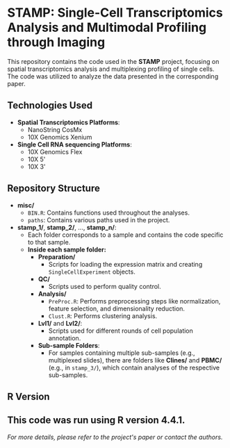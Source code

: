 # STAMP: Single-Cell Transcriptomics Analysis and Multimodal Profiling through Imaging

This repository contains the code used in the **STAMP** project, focusing on spatial transcriptomics analysis and multiplexing profiling of single cells. The code was utilized to analyze the data presented in the corresponding paper.

## Technologies Used
- **Spatial Transcriptomics Platforms**:
  - NanoString CosMx
  - 10X Genomics Xenium
- **Single Cell RNA sequencing Platforms**:
  - 10X Genomics Flex
  - 10X 5'
  - 10X 3'
 
## Repository Structure

- **misc/**
  - `BIN.R`: Contains functions used throughout the analyses.
  - `paths`: Contains various paths used in the project.
- **stamp_1/**, **stamp_2/**, ..., **stamp_n/**:
  - Each folder corresponds to a sample and contains the code specific to that sample.
  - **Inside each sample folder:**
    - **Preparation/**
      - Scripts for loading the expression matrix and creating `SingleCellExperiment` objects.
    - **QC/**
      - Scripts used to perform quality control.
    - **Analysis/**
      - `PreProc.R`: Performs preprocessing steps like normalization, feature selection, and dimensionality reduction.
      - `Clust.R`: Performs clustering analysis.
    - **Lvl1/** and **Lvl2/**:
      - Scripts used for different rounds of cell population annotation.
    - **Sub-sample Folders**:
      - For samples containing multiple sub-samples (e.g., multiplexed slides), there are folders like **Clines/** and **PBMC/** (e.g., in `stamp_3/`), which contain analyses of the respective sub-samples.

## R Version

This code was run using **R version 4.4.1**.
---

*For more details, please refer to the project's paper or contact the authors.*

